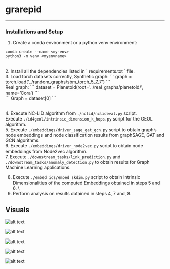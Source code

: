 # grarepid

***

### Installations and Setup

1. Create a conda environment or a python venv environment: <br>

``` conda create --name <my-env> ``` <br>
 ``` python3 -m venv <myenvname> ``` 

<br>
2. Install all the dependencies listed in ` requirements.txt ` file. <br>
3.   Load torch datasets correctly,
      Synthetic graph: ``` graph = torch.load('../random_graphs/sbm_torch_5_7_7') ``` <br>
      Real graph: ``` dataset = Planetoid(root='../real_graphs/planetoid/', name=’Cora’) ``` <br>  
      ``` Graph = dataset[0] ```

\
4. Execute NC-LID algorithm from ```./nclid/nclideval.py``` script. <br> Execute ```./id4geol/intrinsic_dimension_k_hops.py``` script for the GEOL algorithm. \
5. Execute ```./embeddings/driver_sage_gat_gcn.py``` script to obtain graph’s node embeddings and node classification results from graphSAGE, GAT and GCN algorithms. \
6. Execute ```./embeddings/driver_node2vec.py``` script to obtain node embeddings from Node2vec algorithm. \
7. Execute ```./downstream_tasks/link_prediction.py``` and ```./downstream_tasks/anomaly_detection.py``` to obtain results for Graph Machine Learning applications. 

8. Execute ```./embed_ids/embed_skdim.py``` script to obtain Intrinsic Dimensionalities of the computed Embeddings obtained in steps 5 and 6. \
9. Perform analysis on results obtained in steps 4, 7 and, 8. 


## Visuals

![alt text](results/plots_sbm/Correlation:_Graph_IDs_vs_Embedding_IDs_(mind_ml).png) 

![alt text](results/plots_sbm/Correlation:_Graph_IDs_vs_Node_Classification_Metrics.png) 

 ![alt text](results/plots_sbm/Correlation:_Graph_Metrics_vs_Node_Classification_Metrics.png) 

 ![alt text](./results/plots_sbm/Scatter_anomaly_avg_precision_score_anomaly_prediction__vs__dim_graph_geol.png) 

 ![alt text](./results/plots_sbm/Scatter_close_cent_graph_metrics__vs__mind_ml_sage_embeddings.png) 
